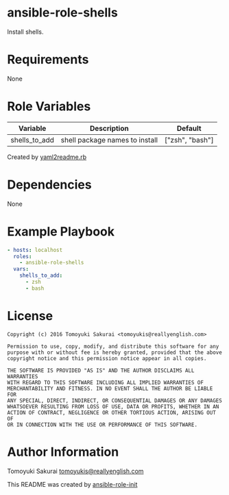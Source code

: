 # ansible-role-shells

Install shells.

# Requirements

None

# Role Variables

| Variable | Description | Default |
|----------|-------------|---------|
| shells\_to\_add | shell package names to install | ["zsh", "bash"] |

Created by [yaml2readme.rb](https://gist.github.com/trombik/b2df709657c08d845b1d3b3916e592d3)

# Dependencies

None

# Example Playbook

```yaml
- hosts: localhost
  roles:
    - ansible-role-shells
  vars:
    shells_to_add:
      - zsh
      - bash
```

# License

```
Copyright (c) 2016 Tomoyuki Sakurai <tomoyukis@reallyenglish.com>

Permission to use, copy, modify, and distribute this software for any
purpose with or without fee is hereby granted, provided that the above
copyright notice and this permission notice appear in all copies.

THE SOFTWARE IS PROVIDED "AS IS" AND THE AUTHOR DISCLAIMS ALL WARRANTIES
WITH REGARD TO THIS SOFTWARE INCLUDING ALL IMPLIED WARRANTIES OF
MERCHANTABILITY AND FITNESS. IN NO EVENT SHALL THE AUTHOR BE LIABLE FOR
ANY SPECIAL, DIRECT, INDIRECT, OR CONSEQUENTIAL DAMAGES OR ANY DAMAGES
WHATSOEVER RESULTING FROM LOSS OF USE, DATA OR PROFITS, WHETHER IN AN
ACTION OF CONTRACT, NEGLIGENCE OR OTHER TORTIOUS ACTION, ARISING OUT OF
OR IN CONNECTION WITH THE USE OR PERFORMANCE OF THIS SOFTWARE.
```

# Author Information

Tomoyuki Sakurai <tomoyukis@reallyenglish.com>

This README was created by [ansible-role-init](https://gist.github.com/trombik/d01e280f02c78618429e334d8e4995c0)
